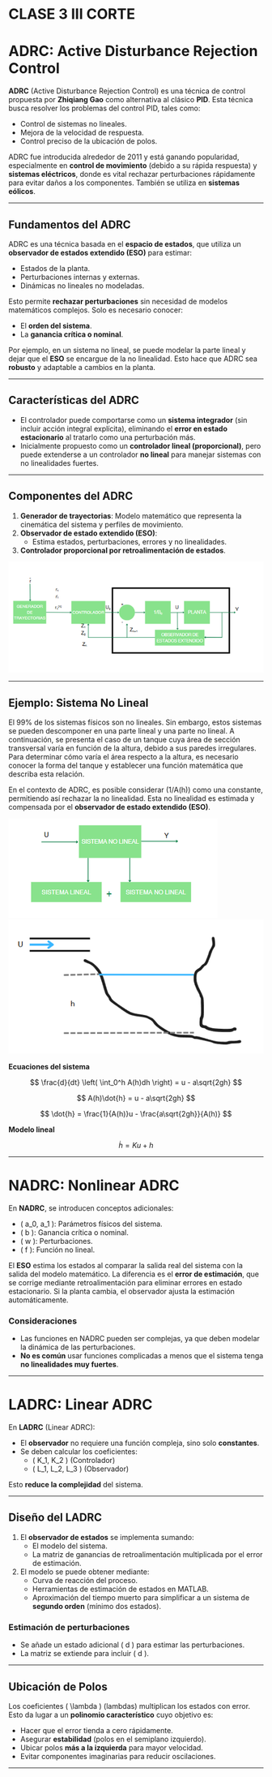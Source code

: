 # CLASE 3 III CORTE

# **ADRC: Active Disturbance Rejection Control**

**ADRC** (Active Disturbance Rejection Control) es una técnica de control propuesta por **Zhiqiang Gao** como alternativa al clásico **PID**. Esta técnica busca resolver los problemas del control PID, tales como:

- Control de sistemas no lineales.
- Mejora de la velocidad de respuesta.
- Control preciso de la ubicación de polos.

ADRC fue introducida alrededor de 2011 y está ganando popularidad, especialmente en **control de movimiento** (debido a su rápida respuesta) y **sistemas eléctricos**, donde es vital rechazar perturbaciones rápidamente para evitar daños a los componentes. También se utiliza en **sistemas eólicos**.

---

## Fundamentos del ADRC

ADRC es una técnica basada en el **espacio de estados**, que utiliza un **observador de estados extendido (ESO)** para estimar:

- Estados de la planta.
- Perturbaciones internas y externas.
- Dinámicas no lineales no modeladas.

Esto permite **rechazar perturbaciones** sin necesidad de modelos matemáticos complejos. Solo es necesario conocer:

- El **orden del sistema**.
- La **ganancia crítica o nominal**.

Por ejemplo, en un sistema no lineal, se puede modelar la parte lineal y dejar que el **ESO** se encargue de la no linealidad. Esto hace que ADRC sea **robusto** y adaptable a cambios en la planta.

---

## Características del ADRC

- El controlador puede comportarse como un **sistema integrador** (sin incluir acción integral explícita), eliminando el **error en estado estacionario** al tratarlo como una perturbación más.
- Inicialmente propuesto como un **controlador lineal (proporcional)**, pero puede extenderse a un controlador **no lineal** para manejar sistemas con no linealidades fuertes.

---

## Componentes del ADRC

1. **Generador de trayectorias**: Modelo matemático que representa la cinemática del sistema y perfiles de movimiento.
2. **Observador de estado extendido (ESO)**:
   - Estima estados, perturbaciones, errores y no linealidades.
3. **Controlador proporcional por retroalimentación de estados**.

![Figura de prueba](IMAGES/DIAG1.png)

---

## Ejemplo: Sistema No Lineal

El 99% de los sistemas físicos son no lineales. Sin embargo, estos sistemas se pueden descomponer en una parte lineal y una parte no lineal. A continuación, se presenta el caso de un tanque cuya área de sección transversal varía en función de la altura, debido a sus paredes irregulares. Para determinar cómo varía el área respecto a la altura, es necesario conocer la forma del tanque y establecer una función matemática que describa esta relación.

En el contexto de ADRC, es posible considerar \(1/A(h)\) como una constante, permitiendo así rechazar la no linealidad. Esta no linealidad es estimada y compensada por el **observador de estado extendido (ESO)**.

![Figura de prueba](IMAGES/DIAG2.png)  
![Figura de prueba](IMAGES/DIAG3.png)

**Ecuaciones del sistema**

$$
\frac{d}{dt} \left( \int_0^h A(h)dh \right) = u - a\sqrt{2gh}
$$

$$
A(h)\dot{h} = u - a\sqrt{2gh}
$$

$$
\dot{h} = \frac{1}{A(h)}u - \frac{a\sqrt{2gh}}{A(h)}
$$

**Modelo lineal**

$$
\dot{h} = Ku + h
$$

---

# **NADRC: Nonlinear ADRC**

En **NADRC**, se introducen conceptos adicionales:

- \( a_0, a_1 \): Parámetros físicos del sistema.
- \( b \): Ganancia crítica o nominal.
- \( w \): Perturbaciones.
- \( f \): Función no lineal.

El **ESO** estima los estados al comparar la salida real del sistema con la salida del modelo matemático. La diferencia es el **error de estimación**, que se corrige mediante retroalimentación para eliminar errores en estado estacionario. Si la planta cambia, el observador ajusta la estimación automáticamente.

### Consideraciones

- Las funciones en NADRC pueden ser complejas, ya que deben modelar la dinámica de las perturbaciones.  
- **No es común** usar funciones complicadas a menos que el sistema tenga **no linealidades muy fuertes**.

---

# **LADRC: Linear ADRC**

En **LADRC** (Linear ADRC):

- El **observador** no requiere una función compleja, sino solo **constantes**.
- Se deben calcular los coeficientes:
  - \( K_1, K_2 \) (Controlador)
  - \( L_1, L_2, L_3 \) (Observador)

Esto **reduce la complejidad** del sistema.

---

## Diseño del LADRC

1. El **observador de estados** se implementa sumando:
   - El modelo del sistema.
   - La matriz de ganancias de retroalimentación multiplicada por el error de estimación.
2. El modelo se puede obtener mediante:
   - Curva de reacción del proceso.
   - Herramientas de estimación de estados en MATLAB.
   - Aproximación del tiempo muerto para simplificar a un sistema de **segundo orden** (mínimo dos estados).

### Estimación de perturbaciones

- Se añade un estado adicional \( d \) para estimar las perturbaciones.
- La matriz se extiende para incluir \( d \).

---

## Ubicación de Polos

Los coeficientes \( \lambda \) (lambdas) multiplican los estados con error. Esto da lugar a un **polinomio característico** cuyo objetivo es:

- Hacer que el error tienda a cero rápidamente.
- Asegurar **estabilidad** (polos en el semiplano izquierdo).
- Ubicar polos **más a la izquierda** para mayor velocidad.
- Evitar componentes imaginarias para reducir oscilaciones.

---




